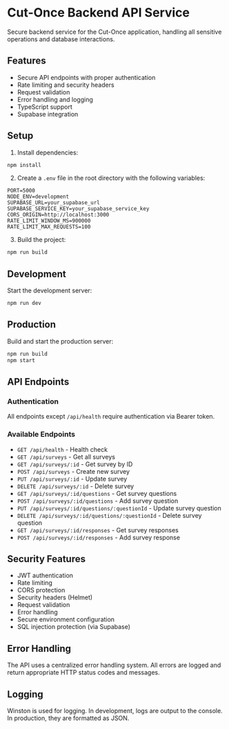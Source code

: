 # Cut-Once Backend API Service

Secure backend service for the Cut-Once application, handling all sensitive operations and database interactions.

## Features

- Secure API endpoints with proper authentication
- Rate limiting and security headers
- Request validation
- Error handling and logging
- TypeScript support
- Supabase integration

## Setup

1. Install dependencies:
```bash
npm install
```

2. Create a `.env` file in the root directory with the following variables:
```env
PORT=5000
NODE_ENV=development
SUPABASE_URL=your_supabase_url
SUPABASE_SERVICE_KEY=your_supabase_service_key
CORS_ORIGIN=http://localhost:3000
RATE_LIMIT_WINDOW_MS=900000
RATE_LIMIT_MAX_REQUESTS=100
```

3. Build the project:
```bash
npm run build
```

## Development

Start the development server:
```bash
npm run dev
```

## Production

Build and start the production server:
```bash
npm run build
npm start
```

## API Endpoints

### Authentication
All endpoints except `/api/health` require authentication via Bearer token.

### Available Endpoints

- `GET /api/health` - Health check
- `GET /api/surveys` - Get all surveys
- `GET /api/surveys/:id` - Get survey by ID
- `POST /api/surveys` - Create new survey
- `PUT /api/surveys/:id` - Update survey
- `DELETE /api/surveys/:id` - Delete survey
- `GET /api/surveys/:id/questions` - Get survey questions
- `POST /api/surveys/:id/questions` - Add survey question
- `PUT /api/surveys/:id/questions/:questionId` - Update survey question
- `DELETE /api/surveys/:id/questions/:questionId` - Delete survey question
- `GET /api/surveys/:id/responses` - Get survey responses
- `POST /api/surveys/:id/responses` - Add survey response

## Security Features

- JWT authentication
- Rate limiting
- CORS protection
- Security headers (Helmet)
- Request validation
- Error handling
- Secure environment configuration
- SQL injection protection (via Supabase)

## Error Handling

The API uses a centralized error handling system. All errors are logged and return appropriate HTTP status codes and messages.

## Logging

Winston is used for logging. In development, logs are output to the console. In production, they are formatted as JSON. 